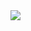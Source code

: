 <img src="https://capsule-render.vercel.app/api?type=cylinder&color=D7E5F1&height=150&section=header&text=HSO%20GITHUB&fontSize=50&animation=twinkling" />
